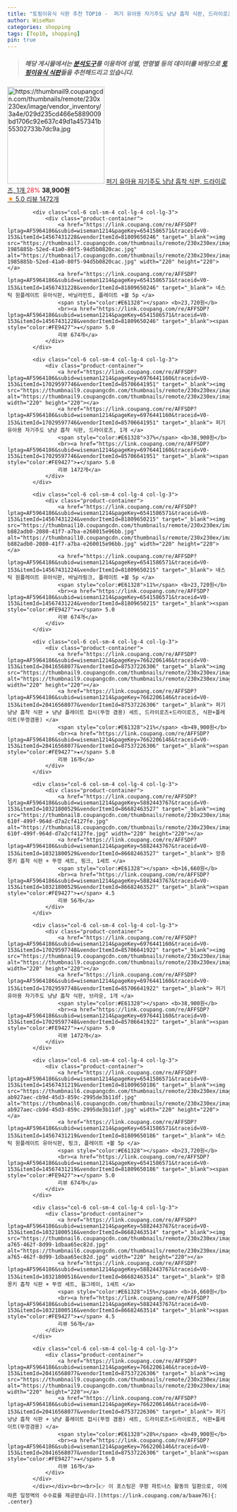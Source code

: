 ```yaml
---
title: "토핑이유식 식판 추천 TOP10 -  퍼기 유아용 자기주도 냥냥 흡착 식판, 드라이로즈, 1개 "
author: WiseMan
categories: shopping
tags: [Top10, shopping]
pin: true
---
```


> ##### 해당 게시물에서는 [**분석도구**](https://itemscout.io/)를 이용하여 **성별**, **연령별** 등의 데이터를 바탕으로 [**토핑이유식 식판**](https://link.coupang.com/a/baae76)들을 추천해드리고 있습니다.
<div class="container"><div class="row">
            <div class="col-6 col-sm-4 col-lg-4 col-lg-3">
                <div class="product-container">
                    <a href="https://link.coupang.com/re/AFFSDP?lptag=AF5964186&subid=wiseman1214&pageKey=6976441160&traceid=V0-153&itemId=17029597746&vendorItemId=85706641951" target="_blank"><img src="https://thumbnail9.coupangcdn.com/thumbnails/remote/230x230ex/image/vendor_inventory/3a4e/029d235cd466e5889009bd1706c92e637c49d1a457341b55302733b7dc9a.jpg" alt="https://thumbnail9.coupangcdn.com/thumbnails/remote/230x230ex/image/vendor_inventory/3a4e/029d235cd466e5889009bd1706c92e637c49d1a457341b55302733b7dc9a.jpg" width="220" height="220"></a>
                    <a href="https://link.coupang.com/re/AFFSDP?lptag=AF5964186&subid=wiseman1214&pageKey=6976441160&traceid=V0-153&itemId=17029597746&vendorItemId=85706641951" target="_blank"> 퍼기 유아용 자기주도 냥냥 흡착 식판, 드라이로즈, 1개 </a>
                    <span style="color:#E61328">28%</span> <b>38,900원</b>
                    <br><a href="https://link.coupang.com/re/AFFSDP?lptag=AF5964186&subid=wiseman1214&pageKey=6976441160&traceid=V0-153&itemId=17029597746&vendorItemId=85706641951" target="_blank"><span style="color:#FE9427">★</span> 5.0
                    리뷰 1472개</a>
                </div>
            </div>
            
            <div class="col-6 col-sm-4 col-lg-4 col-lg-3">
                <div class="product-container">
                    <a href="https://link.coupang.com/re/AFFSDP?lptag=AF5964186&subid=wiseman1214&pageKey=6541586571&traceid=V0-153&itemId=14567431228&vendorItemId=81809650246" target="_blank"><img src="https://thumbnail7.coupangcdn.com/thumbnails/remote/230x230ex/image/retail/images/2387448733805225-1985885b-52ed-41a0-80f5-94d5b0820cac.jpg" alt="https://thumbnail7.coupangcdn.com/thumbnails/remote/230x230ex/image/retail/images/2387448733805225-1985885b-52ed-41a0-80f5-94d5b0820cac.jpg" width="220" height="220"></a>
                    <a href="https://link.coupang.com/re/AFFSDP?lptag=AF5964186&subid=wiseman1214&pageKey=6541586571&traceid=V0-153&itemId=14567431228&vendorItemId=81809650246" target="_blank"> 네스틱 원플레이트 유아식판, 바닐라민트, 플레이트 +볼 5p </a>
                    <span style="color:#E61328"></span> <b>23,720원</b>
                    <br><a href="https://link.coupang.com/re/AFFSDP?lptag=AF5964186&subid=wiseman1214&pageKey=6541586571&traceid=V0-153&itemId=14567431228&vendorItemId=81809650246" target="_blank"><span style="color:#FE9427">★</span> 5.0
                    리뷰 674개</a>
                </div>
            </div>
            
            <div class="col-6 col-sm-4 col-lg-4 col-lg-3">
                <div class="product-container">
                    <a href="https://link.coupang.com/re/AFFSDP?lptag=AF5964186&subid=wiseman1214&pageKey=6976441160&traceid=V0-153&itemId=17029597746&vendorItemId=85706641951" target="_blank"><img src="https://thumbnail9.coupangcdn.com/thumbnails/remote/230x230ex/image/vendor_inventory/3a4e/029d235cd466e5889009bd1706c92e637c49d1a457341b55302733b7dc9a.jpg" alt="https://thumbnail9.coupangcdn.com/thumbnails/remote/230x230ex/image/vendor_inventory/3a4e/029d235cd466e5889009bd1706c92e637c49d1a457341b55302733b7dc9a.jpg" width="220" height="220"></a>
                    <a href="https://link.coupang.com/re/AFFSDP?lptag=AF5964186&subid=wiseman1214&pageKey=6976441160&traceid=V0-153&itemId=17029597746&vendorItemId=85706641951" target="_blank"> 퍼기 유아용 자기주도 냥냥 흡착 식판, 드라이로즈, 1개 </a>
                    <span style="color:#E61328">37%</span> <b>38,900원</b>
                    <br><a href="https://link.coupang.com/re/AFFSDP?lptag=AF5964186&subid=wiseman1214&pageKey=6976441160&traceid=V0-153&itemId=17029597746&vendorItemId=85706641951" target="_blank"><span style="color:#FE9427">★</span> 5.0
                    리뷰 1472개</a>
                </div>
            </div>
            
            <div class="col-6 col-sm-4 col-lg-4 col-lg-3">
                <div class="product-container">
                    <a href="https://link.coupang.com/re/AFFSDP?lptag=AF5964186&subid=wiseman1214&pageKey=6541586571&traceid=V0-153&itemId=14567431224&vendorItemId=81809650215" target="_blank"><img src="https://thumbnail10.coupangcdn.com/thumbnails/remote/230x230ex/image/retail/images/2636848488666095-b882adb0-2080-41f7-a7ba-e260015e96bb.jpg" alt="https://thumbnail10.coupangcdn.com/thumbnails/remote/230x230ex/image/retail/images/2636848488666095-b882adb0-2080-41f7-a7ba-e260015e96bb.jpg" width="220" height="220"></a>
                    <a href="https://link.coupang.com/re/AFFSDP?lptag=AF5964186&subid=wiseman1214&pageKey=6541586571&traceid=V0-153&itemId=14567431224&vendorItemId=81809650215" target="_blank"> 네스틱 원플레이트 유아식판, 바닐라핑크, 플레이트 +볼 5p </a>
                    <span style="color:#E61328">11%</span> <b>23,720원</b>
                    <br><a href="https://link.coupang.com/re/AFFSDP?lptag=AF5964186&subid=wiseman1214&pageKey=6541586571&traceid=V0-153&itemId=14567431224&vendorItemId=81809650215" target="_blank"><span style="color:#FE9427">★</span> 5.0
                    리뷰 674개</a>
                </div>
            </div>
            
            <div class="col-6 col-sm-4 col-lg-4 col-lg-3">
                <div class="product-container">
                    <a href="https://link.coupang.com/re/AFFSDP?lptag=AF5964186&subid=wiseman1214&pageKey=7662206146&traceid=V0-153&itemId=20416568077&vendorItemId=87537226306" target="_blank"><img src="https://thumbnail9.coupangcdn.com/thumbnails/remote/230x230ex/image/vendor_inventory/4acf/41b0bf6f01f21c750f9ef908548b05affc943a154b6d60ed791378942e03.jpg" alt="https://thumbnail9.coupangcdn.com/thumbnails/remote/230x230ex/image/vendor_inventory/4acf/41b0bf6f01f21c750f9ef908548b05affc943a154b6d60ed791378942e03.jpg" width="220" height="220"></a>
                    <a href="https://link.coupang.com/re/AFFSDP?lptag=AF5964186&subid=wiseman1214&pageKey=7662206146&traceid=V0-153&itemId=20416568077&vendorItemId=87537226306" target="_blank"> 퍼기 냥냥 흡착 식판 + 냥냥 플레이트 접시(뚜껑 겸용) 세트, 드라이로즈+드라이로즈, 식판+플레이트(뚜껑겸용) </a>
                    <span style="color:#E61328">21%</span> <b>49,900원</b>
                    <br><a href="https://link.coupang.com/re/AFFSDP?lptag=AF5964186&subid=wiseman1214&pageKey=7662206146&traceid=V0-153&itemId=20416568077&vendorItemId=87537226306" target="_blank"><span style="color:#FE9427">★</span> 5.0
                    리뷰 16개</a>
                </div>
            </div>
            
            <div class="col-6 col-sm-4 col-lg-4 col-lg-3">
                <div class="product-container">
                    <a href="https://link.coupang.com/re/AFFSDP?lptag=AF5964186&subid=wiseman1214&pageKey=5882443767&traceid=V0-153&itemId=10321800529&vendorItemId=86682463527" target="_blank"><img src="https://thumbnail8.coupangcdn.com/thumbnails/remote/230x230ex/image/retail/images/2023/07/25/12/2/06189d89-610f-499f-964d-d7a2cf4127fe.jpg" alt="https://thumbnail8.coupangcdn.com/thumbnails/remote/230x230ex/image/retail/images/2023/07/25/12/2/06189d89-610f-499f-964d-d7a2cf4127fe.jpg" width="220" height="220"></a>
                    <a href="https://link.coupang.com/re/AFFSDP?lptag=AF5964186&subid=wiseman1214&pageKey=5882443767&traceid=V0-153&itemId=10321800529&vendorItemId=86682463527" target="_blank"> 앙쥬 몽키 흡착 식판 + 뚜껑 세트, 핑크, 1세트 </a>
                    <span style="color:#E61328"></span> <b>16,660원</b>
                    <br><a href="https://link.coupang.com/re/AFFSDP?lptag=AF5964186&subid=wiseman1214&pageKey=5882443767&traceid=V0-153&itemId=10321800529&vendorItemId=86682463527" target="_blank"><span style="color:#FE9427">★</span> 4.5
                    리뷰 56개</a>
                </div>
            </div>
            
            <div class="col-6 col-sm-4 col-lg-4 col-lg-3">
                <div class="product-container">
                    <a href="https://link.coupang.com/re/AFFSDP?lptag=AF5964186&subid=wiseman1214&pageKey=6976441160&traceid=V0-153&itemId=17029597748&vendorItemId=85706641922" target="_blank"><img src="https://thumbnail9.coupangcdn.com/thumbnails/remote/230x230ex/image/vendor_inventory/37dd/645206c06d8c7cce1a2d6bfb05eaf7d2d5e0f407aa0d470ce84c0029bd11.jpg" alt="https://thumbnail9.coupangcdn.com/thumbnails/remote/230x230ex/image/vendor_inventory/37dd/645206c06d8c7cce1a2d6bfb05eaf7d2d5e0f407aa0d470ce84c0029bd11.jpg" width="220" height="220"></a>
                    <a href="https://link.coupang.com/re/AFFSDP?lptag=AF5964186&subid=wiseman1214&pageKey=6976441160&traceid=V0-153&itemId=17029597748&vendorItemId=85706641922" target="_blank"> 퍼기 유아용 자기주도 냥냥 흡착 식판, 브라운, 1개 </a>
                    <span style="color:#E61328"></span> <b>38,900원</b>
                    <br><a href="https://link.coupang.com/re/AFFSDP?lptag=AF5964186&subid=wiseman1214&pageKey=6976441160&traceid=V0-153&itemId=17029597748&vendorItemId=85706641922" target="_blank"><span style="color:#FE9427">★</span> 5.0
                    리뷰 1472개</a>
                </div>
            </div>
            
            <div class="col-6 col-sm-4 col-lg-4 col-lg-3">
                <div class="product-container">
                    <a href="https://link.coupang.com/re/AFFSDP?lptag=AF5964186&subid=wiseman1214&pageKey=6541586571&traceid=V0-153&itemId=14567431219&vendorItemId=81809650186" target="_blank"><img src="https://thumbnail6.coupangcdn.com/thumbnails/remote/230x230ex/image/retail/images/1898706914805082-ab927aec-cb9d-45d3-859c-2995de3b11df.jpg" alt="https://thumbnail6.coupangcdn.com/thumbnails/remote/230x230ex/image/retail/images/1898706914805082-ab927aec-cb9d-45d3-859c-2995de3b11df.jpg" width="220" height="220"></a>
                    <a href="https://link.coupang.com/re/AFFSDP?lptag=AF5964186&subid=wiseman1214&pageKey=6541586571&traceid=V0-153&itemId=14567431219&vendorItemId=81809650186" target="_blank"> 네스틱 원플레이트 유아식판, 핑크, 플레이트 +볼 5p </a>
                    <span style="color:#E61328"></span> <b>23,720원</b>
                    <br><a href="https://link.coupang.com/re/AFFSDP?lptag=AF5964186&subid=wiseman1214&pageKey=6541586571&traceid=V0-153&itemId=14567431219&vendorItemId=81809650186" target="_blank"><span style="color:#FE9427">★</span> 5.0
                    리뷰 674개</a>
                </div>
            </div>
            
            <div class="col-6 col-sm-4 col-lg-4 col-lg-3">
                <div class="product-container">
                    <a href="https://link.coupang.com/re/AFFSDP?lptag=AF5964186&subid=wiseman1214&pageKey=5882443767&traceid=V0-153&itemId=10321800516&vendorItemId=86682463514" target="_blank"><img src="https://thumbnail6.coupangcdn.com/thumbnails/remote/230x230ex/image/retail/images/2023/07/25/12/2/506de8e2-a765-462f-8d99-1dbaa65ec82d.jpg" alt="https://thumbnail6.coupangcdn.com/thumbnails/remote/230x230ex/image/retail/images/2023/07/25/12/2/506de8e2-a765-462f-8d99-1dbaa65ec82d.jpg" width="220" height="220"></a>
                    <a href="https://link.coupang.com/re/AFFSDP?lptag=AF5964186&subid=wiseman1214&pageKey=5882443767&traceid=V0-153&itemId=10321800516&vendorItemId=86682463514" target="_blank"> 앙쥬 몽키 흡착 식판 + 뚜껑 세트, 웜그레이, 1세트 </a>
                    <span style="color:#E61328">15%</span> <b>16,660원</b>
                    <br><a href="https://link.coupang.com/re/AFFSDP?lptag=AF5964186&subid=wiseman1214&pageKey=5882443767&traceid=V0-153&itemId=10321800516&vendorItemId=86682463514" target="_blank"><span style="color:#FE9427">★</span> 4.5
                    리뷰 56개</a>
                </div>
            </div>
            
            <div class="col-6 col-sm-4 col-lg-4 col-lg-3">
                <div class="product-container">
                    <a href="https://link.coupang.com/re/AFFSDP?lptag=AF5964186&subid=wiseman1214&pageKey=7662206146&traceid=V0-153&itemId=20416568077&vendorItemId=87537226306" target="_blank"><img src="https://thumbnail9.coupangcdn.com/thumbnails/remote/230x230ex/image/vendor_inventory/4acf/41b0bf6f01f21c750f9ef908548b05affc943a154b6d60ed791378942e03.jpg" alt="https://thumbnail9.coupangcdn.com/thumbnails/remote/230x230ex/image/vendor_inventory/4acf/41b0bf6f01f21c750f9ef908548b05affc943a154b6d60ed791378942e03.jpg" width="220" height="220"></a>
                    <a href="https://link.coupang.com/re/AFFSDP?lptag=AF5964186&subid=wiseman1214&pageKey=7662206146&traceid=V0-153&itemId=20416568077&vendorItemId=87537226306" target="_blank"> 퍼기 냥냥 흡착 식판 + 냥냥 플레이트 접시(뚜껑 겸용) 세트, 드라이로즈+드라이로즈, 식판+플레이트(뚜껑겸용) </a>
                    <span style="color:#E61328">28%</span> <b>49,900원</b>
                    <br><a href="https://link.coupang.com/re/AFFSDP?lptag=AF5964186&subid=wiseman1214&pageKey=7662206146&traceid=V0-153&itemId=20416568077&vendorItemId=87537226306" target="_blank"><span style="color:#FE9427">★</span> 5.0
                    리뷰 16개</a>
                </div>
            </div>
            </div></div><br><br>[👉 이 포스팅은 쿠팡 파트너스 활동의 일환으로, 이에 따른 일정액의 수수료를 제공받습니다.](https://link.coupang.com/a/baae76){: .center}